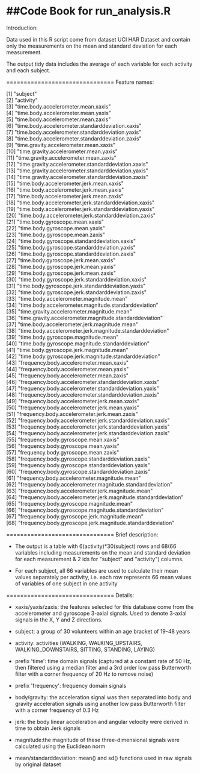 ##Code Book for run_analysis.R
===============================
Introduction:

Data used in this R script come from dataset UCI HAR Dataset and contain only the measurements on the mean and standard deviation for each measurement.

The output tidy data includes the average of each variable for each activity and each subject. 

===============================
Feature names:

 [1] "subject"                                                           
 [2] "activity"                                                          
 [3] "time.body.accelerometer.mean.xaxis"                                
 [4] "time.body.accelerometer.mean.yaxis"                                
 [5] "time.body.accelerometer.mean.zaxis"                                
 [6] "time.body.accelerometer.standarddeviation.xaxis"                   
 [7] "time.body.accelerometer.standarddeviation.yaxis"                   
 [8] "time.body.accelerometer.standarddeviation.zaxis"                   
 [9] "time.gravity.accelerometer.mean.xaxis"                             
[10] "time.gravity.accelerometer.mean.yaxis"                             
[11] "time.gravity.accelerometer.mean.zaxis"                             
[12] "time.gravity.accelerometer.standarddeviation.xaxis"                
[13] "time.gravity.accelerometer.standarddeviation.yaxis"                
[14] "time.gravity.accelerometer.standarddeviation.zaxis"                
[15] "time.body.accelerometer.jerk.mean.xaxis"                           
[16] "time.body.accelerometer.jerk.mean.yaxis"                           
[17] "time.body.accelerometer.jerk.mean.zaxis"                           
[18] "time.body.accelerometer.jerk.standarddeviation.xaxis"              
[19] "time.body.accelerometer.jerk.standarddeviation.yaxis"              
[20] "time.body.accelerometer.jerk.standarddeviation.zaxis"              
[21] "time.body.gyroscope.mean.xaxis"                                    
[22] "time.body.gyroscope.mean.yaxis"                                    
[23] "time.body.gyroscope.mean.zaxis"                                    
[24] "time.body.gyroscope.standarddeviation.xaxis"                       
[25] "time.body.gyroscope.standarddeviation.yaxis"                       
[26] "time.body.gyroscope.standarddeviation.zaxis"                       
[27] "time.body.gyroscope.jerk.mean.xaxis"                               
[28] "time.body.gyroscope.jerk.mean.yaxis"                               
[29] "time.body.gyroscope.jerk.mean.zaxis"                               
[30] "time.body.gyroscope.jerk.standarddeviation.xaxis"                  
[31] "time.body.gyroscope.jerk.standarddeviation.yaxis"                  
[32] "time.body.gyroscope.jerk.standarddeviation.zaxis"                  
[33] "time.body.accelerometer.magnitude.mean"                            
[34] "time.body.accelerometer.magnitude.standarddeviation"               
[35] "time.gravity.accelerometer.magnitude.mean"                         
[36] "time.gravity.accelerometer.magnitude.standarddeviation"            
[37] "time.body.accelerometer.jerk.magnitude.mean"                       
[38] "time.body.accelerometer.jerk.magnitude.standarddeviation"          
[39] "time.body.gyroscope.magnitude.mean"                                
[40] "time.body.gyroscope.magnitude.standarddeviation"                   
[41] "time.body.gyroscope.jerk.magnitude.mean"                           
[42] "time.body.gyroscope.jerk.magnitude.standarddeviation"              
[43] "frequency.body.accelerometer.mean.xaxis"                           
[44] "frequency.body.accelerometer.mean.yaxis"                           
[45] "frequency.body.accelerometer.mean.zaxis"                           
[46] "frequency.body.accelerometer.standarddeviation.xaxis"              
[47] "frequency.body.accelerometer.standarddeviation.yaxis"              
[48] "frequency.body.accelerometer.standarddeviation.zaxis"              
[49] "frequency.body.accelerometer.jerk.mean.xaxis"                      
[50] "frequency.body.accelerometer.jerk.mean.yaxis"                      
[51] "frequency.body.accelerometer.jerk.mean.zaxis"                      
[52] "frequency.body.accelerometer.jerk.standarddeviation.xaxis"         
[53] "frequency.body.accelerometer.jerk.standarddeviation.yaxis"         
[54] "frequency.body.accelerometer.jerk.standarddeviation.zaxis"         
[55] "frequency.body.gyroscope.mean.xaxis"                               
[56] "frequency.body.gyroscope.mean.yaxis"                               
[57] "frequency.body.gyroscope.mean.zaxis"                               
[58] "frequency.body.gyroscope.standarddeviation.xaxis"                  
[59] "frequency.body.gyroscope.standarddeviation.yaxis"                  
[60] "frequency.body.gyroscope.standarddeviation.zaxis"                  
[61] "frequency.body.accelerometer.magnitude.mean"                       
[62] "frequency.body.accelerometer.magnitude.standarddeviation"          
[63] "frequency.body.accelerometer.jerk.magnitude.mean"             
[64] "frequency.body.accelerometer.jerk.magnitude.standarddeviation"                                         
[65] "frequency.body.gyroscope.magnitude.mean"                      
[66] "frequency.body.gyroscope.magnitude.standarddeviation"         
[67] "frequency.body.gyroscope.jerk.magnitude.mean"                 
[68] "frequency.body.gyroscope.jerk.magnitude.standarddeviation" 

===============================
Brief description:

- The output is a table with 6(activity)*30(subject) rows and 68(66 variables including  measurements on the mean and standard deviation for each measurement & 2 ids for "subject" and "activity") columns. 

- For each subject, all 66 variables are used to calculate their mean values separately per activity, i.e. each row represents 66 mean values of variables of one subject in one activity

===============================
Details:

   - xaxis/yaxis/zaxis: the features selected for this database come from the accelerometer and gyroscope 3-axial signals. Used to denote 3-axial signals in the X, Y and Z directions.

   - subject: a group of 30 volunteers within an age bracket of 19-48 years

   - activity: activities (WALKING, WALKING_UPSTAIRS, WALKING_DOWNSTAIRS, SITTING, STANDING, LAYING)
 
   - prefix 'time': time domain signals (captured at a constant rate of 50 Hz, then filtered using a median filter and a 3rd order low pass Butterworth filter with a corner frequency of 20 Hz to remove noise) 
 
   - prefix 'frequency': frequency domain signals

   - body/gravity: the acceleration signal was then separated into body and gravity acceleration signals using another low pass Butterworth filter with a corner frequency of 0.3 Hz

   - jerk: the body linear acceleration and angular velocity were derived in time to obtain Jerk signals

   - magnitude:the magnitude of these three-dimensional signals were calculated using the Euclidean norm 

   - mean/standarddeviation: mean() and sd() functions used in raw signals by original dataset 



